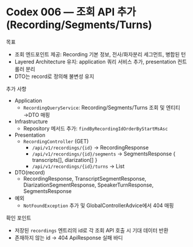 # Codex 006 — 조회 API 추가(Recording/Segments/Turns)

목표

- 조회 엔드포인트 제공: Recording 기본 정보, 전사/화자분리 세그먼트, 병합된 턴
- Layered Architecture 유지: application 쿼리 서비스 추가, presentation 컨트롤러 분리
- DTO는 record로 정의해 불변성 유지

추가 사항

- Application
    - `RecordingQueryService`: Recording/Segments/Turns 조회 및 엔티티→DTO 매핑
- Infrastructure
    - Repository 메서드 추가: `findByRecordingIdOrderByStartMsAsc`
- Presentation
    - `RecordingController` (GET)
        - `/api/v1/recordings/{id}` → RecordingResponse
        - `/api/v1/recordings/{id}/segments` → SegmentsResponse { transcripts[], diarization[] }
        - `/api/v1/recordings/{id}/turns` → List<SpeakerTurnResponse>
- DTO(record)
    - RecordingResponse, TranscriptSegmentResponse, DiarizationSegmentResponse, SpeakerTurnResponse,
      SegmentsResponse
- 예외
    - `NotFoundException` 추가 및 GlobalControllerAdvice에서 404 매핑

확인 포인트

- 저장된 `recordings` 엔트리의 id로 각 조회 API 호출 시 기대 데이터 반환
- 존재하지 않는 id → 404 ApiResponse 실패 바디
